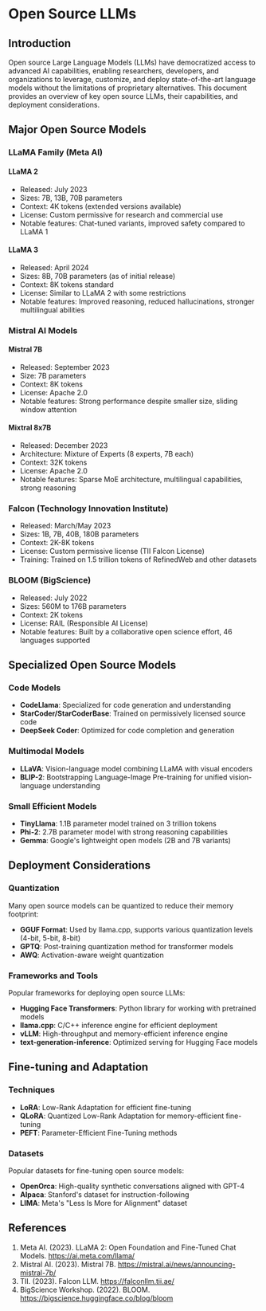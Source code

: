 # Open Source LLMs

## Introduction

Open source Large Language Models (LLMs) have democratized access to advanced AI capabilities, enabling researchers, developers, and organizations to leverage, customize, and deploy state-of-the-art language models without the limitations of proprietary alternatives. This document provides an overview of key open source LLMs, their capabilities, and deployment considerations.

## Major Open Source Models

### LLaMA Family (Meta AI)

#### LLaMA 2
- Released: July 2023
- Sizes: 7B, 13B, 70B parameters
- Context: 4K tokens (extended versions available)
- License: Custom permissive for research and commercial use
- Notable features: Chat-tuned variants, improved safety compared to LLaMA 1

#### LLaMA 3
- Released: April 2024
- Sizes: 8B, 70B parameters (as of initial release)
- Context: 8K tokens standard
- License: Similar to LLaMA 2 with some restrictions
- Notable features: Improved reasoning, reduced hallucinations, stronger multilingual abilities

### Mistral AI Models

#### Mistral 7B
- Released: September 2023
- Size: 7B parameters
- Context: 8K tokens
- License: Apache 2.0
- Notable features: Strong performance despite smaller size, sliding window attention

#### Mixtral 8x7B
- Released: December 2023
- Architecture: Mixture of Experts (8 experts, 7B each)
- Context: 32K tokens
- License: Apache 2.0
- Notable features: Sparse MoE architecture, multilingual capabilities, strong reasoning

### Falcon (Technology Innovation Institute)

- Released: March/May 2023
- Sizes: 1B, 7B, 40B, 180B parameters
- Context: 2K-8K tokens
- License: Custom permissive license (TII Falcon License)
- Training: Trained on 1.5 trillion tokens of RefinedWeb and other datasets

### BLOOM (BigScience)

- Released: July 2022
- Sizes: 560M to 176B parameters
- Context: 2K tokens
- License: RAIL (Responsible AI License)
- Notable features: Built by a collaborative open science effort, 46 languages supported

## Specialized Open Source Models

### Code Models
- **CodeLlama**: Specialized for code generation and understanding
- **StarCoder/StarCoderBase**: Trained on permissively licensed source code
- **DeepSeek Coder**: Optimized for code completion and generation

### Multimodal Models
- **LLaVA**: Vision-language model combining LLaMA with visual encoders
- **BLIP-2**: Bootstrapping Language-Image Pre-training for unified vision-language understanding

### Small Efficient Models
- **TinyLlama**: 1.1B parameter model trained on 3 trillion tokens
- **Phi-2**: 2.7B parameter model with strong reasoning capabilities
- **Gemma**: Google's lightweight open models (2B and 7B variants)

## Deployment Considerations

### Quantization
Many open source models can be quantized to reduce their memory footprint:
- **GGUF Format**: Used by llama.cpp, supports various quantization levels (4-bit, 5-bit, 8-bit)
- **GPTQ**: Post-training quantization method for transformer models
- **AWQ**: Activation-aware weight quantization

### Frameworks and Tools
Popular frameworks for deploying open source LLMs:
- **Hugging Face Transformers**: Python library for working with pretrained models
- **llama.cpp**: C/C++ inference engine for efficient deployment
- **vLLM**: High-throughput and memory-efficient inference engine
- **text-generation-inference**: Optimized serving for Hugging Face models

## Fine-tuning and Adaptation

### Techniques
- **LoRA**: Low-Rank Adaptation for efficient fine-tuning
- **QLoRA**: Quantized Low-Rank Adaptation for memory-efficient fine-tuning
- **PEFT**: Parameter-Efficient Fine-Tuning methods

### Datasets
Popular datasets for fine-tuning open source models:
- **OpenOrca**: High-quality synthetic conversations aligned with GPT-4
- **Alpaca**: Stanford's dataset for instruction-following
- **LIMA**: Meta's "Less Is More for Alignment" dataset

## References

1. Meta AI. (2023). LLaMA 2: Open Foundation and Fine-Tuned Chat Models. https://ai.meta.com/llama/
2. Mistral AI. (2023). Mistral 7B. https://mistral.ai/news/announcing-mistral-7b/
3. TII. (2023). Falcon LLM. https://falconllm.tii.ae/
4. BigScience Workshop. (2022). BLOOM. https://bigscience.huggingface.co/blog/bloom 